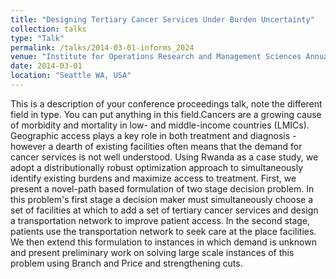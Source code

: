 ```yaml
---
title: "Designing Tertiary Cancer Services Under Burden Uncertainty"
collection: talks
type: "Talk"
permalink: /talks/2014-03-01-informs_2024
venue: "Institute for Operations Research and Management Sciences Annual Confrence"
date: 2014-03-01
location: "Seattle WA, USA"
---
```


This is a description of your conference proceedings talk, note the different field in type. You can put anything in this field.Cancers are a growing cause of morbidity and mortality in low- and middle-income countries (LMICs). Geographic access plays a key role in both treatment and diagnosis  - however a dearth of existing facilities often means that the demand for cancer services is not well understood. Using Rwanda as a case study, we adopt a distributionally robust optimization approach to simultaneously identify existing burdens and maximize access to treatment. First, we present a novel-path based formulation of two stage decision problem. In this problem&apos;s first stage a decision maker must simultaneously choose a set of facilities at which to add a set of tertiary cancer services and design a transportation network to improve patient access. In the second stage, patients use the transportation network to seek care at the place facilities. We then extend this formulation to instances in which demand is unknown and present preliminary work on solving large scale instances of this problem using Branch and Price and strengthening cuts.
